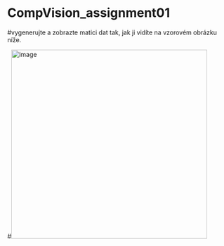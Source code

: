 # CompVision_assignment01

#vygenerujte a zobrazte matici dat tak, jak ji vidíte na vzorovém obrázku níže. 

#<img width="446" height="430" alt="image" src="https://github.com/user-attachments/assets/19b27768-8931-43cb-9474-7596b15ad294" />
